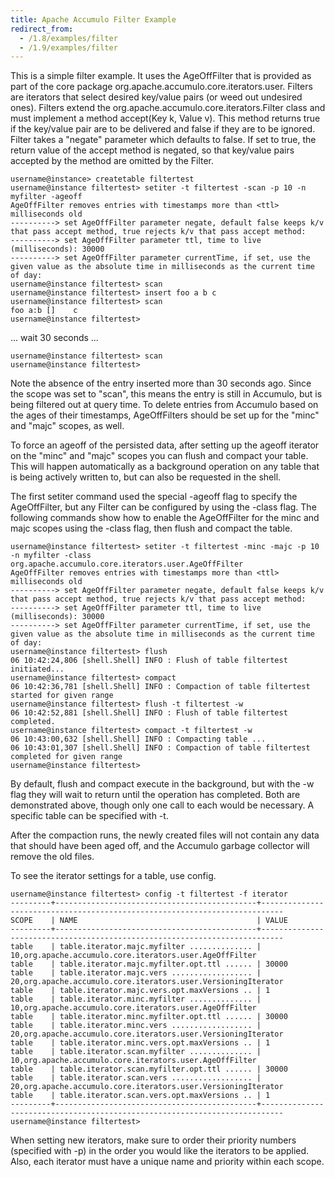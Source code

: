 ```yaml
---
title: Apache Accumulo Filter Example
redirect_from:
  - /1.8/examples/filter
  - /1.9/examples/filter
---
```


This is a simple filter example. It uses the AgeOffFilter that is provided as
part of the core package org.apache.accumulo.core.iterators.user. Filters are
iterators that select desired key/value pairs (or weed out undesired ones).
Filters extend the org.apache.accumulo.core.iterators.Filter class
and must implement a method accept(Key k, Value v). This method returns true
if the key/value pair are to be delivered and false if they are to be ignored.
Filter takes a "negate" parameter which defaults to false. If set to true, the
return value of the accept method is negated, so that key/value pairs accepted
by the method are omitted by the Filter.

    username@instance> createtable filtertest
    username@instance filtertest> setiter -t filtertest -scan -p 10 -n myfilter -ageoff
    AgeOffFilter removes entries with timestamps more than <ttl> milliseconds old
    ----------> set AgeOffFilter parameter negate, default false keeps k/v that pass accept method, true rejects k/v that pass accept method:
    ----------> set AgeOffFilter parameter ttl, time to live (milliseconds): 30000
    ----------> set AgeOffFilter parameter currentTime, if set, use the given value as the absolute time in milliseconds as the current time of day:
    username@instance filtertest> scan
    username@instance filtertest> insert foo a b c
    username@instance filtertest> scan
    foo a:b []    c
    username@instance filtertest>

... wait 30 seconds ...

    username@instance filtertest> scan
    username@instance filtertest>

Note the absence of the entry inserted more than 30 seconds ago. Since the
scope was set to "scan", this means the entry is still in Accumulo, but is
being filtered out at query time. To delete entries from Accumulo based on
the ages of their timestamps, AgeOffFilters should be set up for the "minc"
and "majc" scopes, as well.

To force an ageoff of the persisted data, after setting up the ageoff iterator
on the "minc" and "majc" scopes you can flush and compact your table. This will
happen automatically as a background operation on any table that is being
actively written to, but can also be requested in the shell.

The first setiter command used the special -ageoff flag to specify the
AgeOffFilter, but any Filter can be configured by using the -class flag. The
following commands show how to enable the AgeOffFilter for the minc and majc
scopes using the -class flag, then flush and compact the table.

    username@instance filtertest> setiter -t filtertest -minc -majc -p 10 -n myfilter -class org.apache.accumulo.core.iterators.user.AgeOffFilter
    AgeOffFilter removes entries with timestamps more than <ttl> milliseconds old
    ----------> set AgeOffFilter parameter negate, default false keeps k/v that pass accept method, true rejects k/v that pass accept method:
    ----------> set AgeOffFilter parameter ttl, time to live (milliseconds): 30000
    ----------> set AgeOffFilter parameter currentTime, if set, use the given value as the absolute time in milliseconds as the current time of day:
    username@instance filtertest> flush
    06 10:42:24,806 [shell.Shell] INFO : Flush of table filtertest initiated...
    username@instance filtertest> compact
    06 10:42:36,781 [shell.Shell] INFO : Compaction of table filtertest started for given range
    username@instance filtertest> flush -t filtertest -w
    06 10:42:52,881 [shell.Shell] INFO : Flush of table filtertest completed.
    username@instance filtertest> compact -t filtertest -w
    06 10:43:00,632 [shell.Shell] INFO : Compacting table ...
    06 10:43:01,307 [shell.Shell] INFO : Compaction of table filtertest completed for given range
    username@instance filtertest>

By default, flush and compact execute in the background, but with the -w flag
they will wait to return until the operation has completed. Both are
demonstrated above, though only one call to each would be necessary. A
specific table can be specified with -t.

After the compaction runs, the newly created files will not contain any data
that should have been aged off, and the Accumulo garbage collector will remove
the old files.

To see the iterator settings for a table, use config.

    username@instance filtertest> config -t filtertest -f iterator
    ---------+---------------------------------------------+---------------------------------------------------------------------------
    SCOPE    | NAME                                        | VALUE
    ---------+---------------------------------------------+---------------------------------------------------------------------------
    table    | table.iterator.majc.myfilter .............. | 10,org.apache.accumulo.core.iterators.user.AgeOffFilter
    table    | table.iterator.majc.myfilter.opt.ttl ...... | 30000
    table    | table.iterator.majc.vers .................. | 20,org.apache.accumulo.core.iterators.user.VersioningIterator
    table    | table.iterator.majc.vers.opt.maxVersions .. | 1
    table    | table.iterator.minc.myfilter .............. | 10,org.apache.accumulo.core.iterators.user.AgeOffFilter
    table    | table.iterator.minc.myfilter.opt.ttl ...... | 30000
    table    | table.iterator.minc.vers .................. | 20,org.apache.accumulo.core.iterators.user.VersioningIterator
    table    | table.iterator.minc.vers.opt.maxVersions .. | 1
    table    | table.iterator.scan.myfilter .............. | 10,org.apache.accumulo.core.iterators.user.AgeOffFilter
    table    | table.iterator.scan.myfilter.opt.ttl ...... | 30000
    table    | table.iterator.scan.vers .................. | 20,org.apache.accumulo.core.iterators.user.VersioningIterator
    table    | table.iterator.scan.vers.opt.maxVersions .. | 1
    ---------+---------------------------------------------+---------------------------------------------------------------------------
    username@instance filtertest>

When setting new iterators, make sure to order their priority numbers
(specified with -p) in the order you would like the iterators to be applied.
Also, each iterator must have a unique name and priority within each scope.
